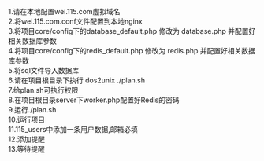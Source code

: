 1.请在本地配置wei.115.com虚拟域名 <br />
2.将wei.115.com.conf文件配置到本地nginx <br />
3.将项目core/config下的database_default.php 修改为 database.php 并配置好相关数据库参数 <br />
4.将项目core/config下的redis_default.php 修改为 redis.php 并配置好相关数据库参数 <br />
5.将sql文件导入数据库 <br />
6.请在项目根目录下执行 dos2unix ./plan.sh <br />
7.给plan.sh可执行权限 <br />
8.在项目根目录server下worker.php配置好Redis的密码 <br />
9.运行./plan.sh <br />
10.运行项目 <br />
11.115_users中添加一条用户数据,邮箱必填 <br />
12.添加提醒 <br />
13.等待提醒 <br />

